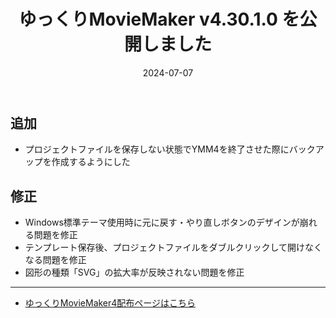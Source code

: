 ﻿---
title: ゆっくりMovieMaker v4.30.1.0 を公開しました
date: 2024-07-07
tags: [YMM4,お知らせ]
---
## 追加
- プロジェクトファイルを保存しない状態でYMM4を終了させた際にバックアップを作成するようにした
## 修正
- Windows標準テーマ使用時に元に戻す・やり直しボタンのデザインが崩れる問題を修正
- テンプレート保存後、プロジェクトファイルをダブルクリックして開けなくなる問題を修正
- 図形の種類「SVG」の拡大率が反映されない問題を修正

---

- [ゆっくりMovieMaker4配布ページはこちら](../index.md)